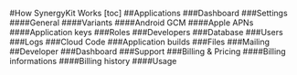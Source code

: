 #How SynergyKit Works
[toc]
##Applications
###Dashboard
###Settings
####General
####Variants
####Android GCM
####Apple APNs
####Application keys
###Roles
###Developers
###Database
###Users
###Logs
###Cloud Code
###Application builds
###Files
###Mailing
##Developer
###Dashboard
###Support
###Billing & Pricing
####Billing informations
####Billing history
####Usage
